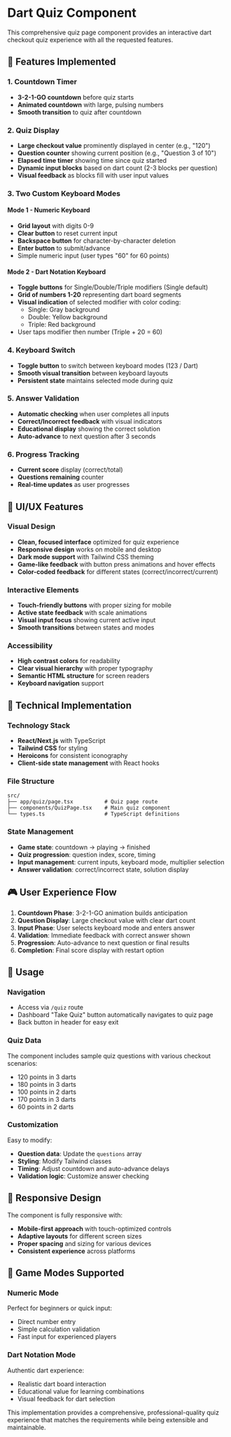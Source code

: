 # Dart Quiz Component

This comprehensive quiz page component provides an interactive dart checkout quiz experience with all the requested features.

## 🎯 Features Implemented

### 1. Countdown Timer
- **3-2-1-GO countdown** before quiz starts
- **Animated countdown** with large, pulsing numbers
- **Smooth transition** to quiz after countdown

### 2. Quiz Display
- **Large checkout value** prominently displayed in center (e.g., "120")
- **Question counter** showing current position (e.g., "Question 3 of 10")
- **Elapsed time timer** showing time since quiz started
- **Dynamic input blocks** based on dart count (2-3 blocks per question)
- **Visual feedback** as blocks fill with user input values

### 3. Two Custom Keyboard Modes

#### Mode 1 - Numeric Keyboard
- **Grid layout** with digits 0-9
- **Clear button** to reset current input
- **Backspace button** for character-by-character deletion
- **Enter button** to submit/advance
- Simple numeric input (user types "60" for 60 points)

#### Mode 2 - Dart Notation Keyboard
- **Toggle buttons** for Single/Double/Triple modifiers (Single default)
- **Grid of numbers 1-20** representing dart board segments
- **Visual indication** of selected modifier with color coding:
  - Single: Gray background
  - Double: Yellow background  
  - Triple: Red background
- User taps modifier then number (Triple + 20 = 60)

### 4. Keyboard Switch
- **Toggle button** to switch between keyboard modes (123 / Dart)
- **Smooth visual transition** between keyboard layouts
- **Persistent state** maintains selected mode during quiz

### 5. Answer Validation
- **Automatic checking** when user completes all inputs
- **Correct/Incorrect feedback** with visual indicators
- **Educational display** showing the correct solution
- **Auto-advance** to next question after 3 seconds

### 6. Progress Tracking
- **Current score** display (correct/total)
- **Questions remaining** counter
- **Real-time updates** as user progresses

## 🎨 UI/UX Features

### Visual Design
- **Clean, focused interface** optimized for quiz experience
- **Responsive design** works on mobile and desktop
- **Dark mode support** with Tailwind CSS theming
- **Game-like feedback** with button press animations and hover effects
- **Color-coded feedback** for different states (correct/incorrect/current)

### Interactive Elements
- **Touch-friendly buttons** with proper sizing for mobile
- **Active state feedback** with scale animations
- **Visual input focus** showing current active input
- **Smooth transitions** between states and modes

### Accessibility
- **High contrast colors** for readability
- **Clear visual hierarchy** with proper typography
- **Semantic HTML structure** for screen readers
- **Keyboard navigation** support

## 🔧 Technical Implementation

### Technology Stack
- **React/Next.js** with TypeScript
- **Tailwind CSS** for styling
- **Heroicons** for consistent iconography
- **Client-side state management** with React hooks

### File Structure
```
src/
├── app/quiz/page.tsx          # Quiz page route
├── components/QuizPage.tsx    # Main quiz component
└── types.ts                   # TypeScript definitions
```

### State Management
- **Game state**: countdown → playing → finished
- **Quiz progression**: question index, score, timing
- **Input management**: current inputs, keyboard mode, multiplier selection
- **Answer validation**: correct/incorrect state, solution display

## 🎮 User Experience Flow

1. **Countdown Phase**: 3-2-1-GO animation builds anticipation
2. **Question Display**: Large checkout value with clear dart count
3. **Input Phase**: User selects keyboard mode and enters answer
4. **Validation**: Immediate feedback with correct answer shown
5. **Progression**: Auto-advance to next question or final results
6. **Completion**: Final score display with restart option

## 🚀 Usage

### Navigation
- Access via `/quiz` route
- Dashboard "Take Quiz" button automatically navigates to quiz page
- Back button in header for easy exit

### Quiz Data
The component includes sample quiz questions with various checkout scenarios:
- 120 points in 3 darts
- 180 points in 3 darts  
- 100 points in 2 darts
- 170 points in 3 darts
- 60 points in 2 darts

### Customization
Easy to modify:
- **Question data**: Update the `questions` array
- **Styling**: Modify Tailwind classes
- **Timing**: Adjust countdown and auto-advance delays
- **Validation logic**: Customize answer checking

## 📱 Responsive Design

The component is fully responsive with:
- **Mobile-first approach** with touch-optimized controls
- **Adaptive layouts** for different screen sizes
- **Proper spacing** and sizing for various devices
- **Consistent experience** across platforms

## 🎯 Game Modes Supported

### Numeric Mode
Perfect for beginners or quick input:
- Direct number entry
- Simple calculation validation
- Fast input for experienced players

### Dart Notation Mode  
Authentic dart experience:
- Realistic dart board interaction
- Educational value for learning combinations
- Visual feedback for dart selection

This implementation provides a comprehensive, professional-quality quiz experience that matches the requirements while being extensible and maintainable.